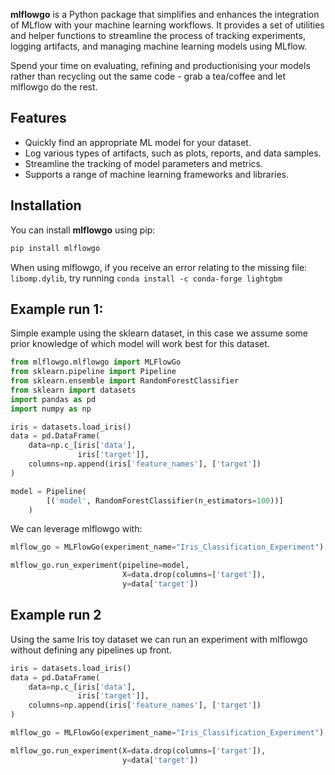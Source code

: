 
**mlflowgo** is a Python package that simplifies and enhances the integration of MLflow with your machine learning workflows. It provides a set of utilities and helper functions to streamline the process of tracking experiments, logging artifacts, and managing machine learning models using MLflow. 

Spend your time on evaluating, refining and productionising your models rather than recycling out the same code - grab a tea/coffee and let mlflowgo do the rest.

## Features

- Quickly find an appropriate ML model for your dataset.
- Log various types of artifacts, such as plots, reports, and data samples.
- Streamline the tracking of model parameters and metrics.
- Supports a range of machine learning frameworks and libraries.

## Installation

You can install **mlflowgo** using pip:

```bash
pip install mlflowgo
```

When using mlflowgo, if you receive an error relating to the missing file: `libomp.dylib`, try running `conda install -c conda-forge lightgbm`

## Example run 1:

Simple example using the sklearn dataset, in this case we assume some prior knowledge of which model will work best for this dataset.

``` python
from mlflowgo.mlflowgo import MLFlowGo
from sklearn.pipeline import Pipeline
from sklearn.ensemble import RandomForestClassifier
from sklearn import datasets
import pandas as pd
import numpy as np

iris = datasets.load_iris()
data = pd.DataFrame(
    data=np.c_[iris['data'],
               iris['target']],
    columns=np.append(iris['feature_names'], ['target'])
)

model = Pipeline(
        [('model', RandomForestClassifier(n_estimators=100))]
    )
```

We can leverage mlflowgo with:
``` python
mlflow_go = MLFlowGo(experiment_name="Iris_Classification_Experiment")

mlflow_go.run_experiment(pipeline=model,
                         X=data.drop(columns=['target']),
                         y=data['target'])
```

## Example run 2

Using the same Iris toy dataset we can run an experiment with mlflowgo without defining any pipelines up front.

``` python
iris = datasets.load_iris()
data = pd.DataFrame(
    data=np.c_[iris['data'],
               iris['target']],
    columns=np.append(iris['feature_names'], ['target'])
)

mlflow_go = MLFlowGo(experiment_name="Iris_Classification_Experiment")

mlflow_go.run_experiment(X=data.drop(columns=['target']),
                         y=data['target'])
```